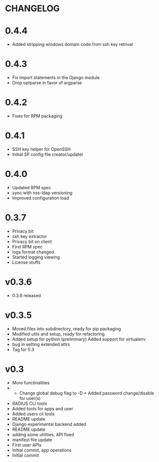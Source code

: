 CHANGELOG
=========

# 0.4.4 
  * Added stripping windows domain code from ssh key retrival

# 0.4.3
 * Fix import statements in the Django module
 * Drop optparse in favor of argparse

# 0.4.2
 * Fixes for RPM packaging

# 0.4.1
 * SSH key helper for OpenSSH
 * Initial SP config file creator/updater

# 0.4.0
 * Updated RPM spec
 * sync with nss-ldap versioning
 * Improved configuration load

# 0.3.7
 * Privacy bit
 * ssh key extractor
 * Privacy bit on client
 * First RPM spec
 * logs format changed
 * Started logging viewing
 * License stuffs


# v0.3.6
 * 0.3.6 released


# v0.3.5
 * Moved files into subdirectory, ready for pip packaging
 * Modified utils and setup, ready for refactoring.
 * Added setup for python (preliminary) Added support for virtualenv
 * bug in setting extended attrs
 * Tag for 0.3


# v0.3
 * More functinalities
 * * Change global debug flag to -D * Added password change/disable for user(s)
 * RADIUS CLI tools
 * Added tools for apps and user
 * Added users cli tools
 * README update
 * Django experimental backend added
 * README update
 * adding some utilities, API fixed
 * manifest file update
 * First user APIs
 * Initial commit, app operations
 * Initial commit
